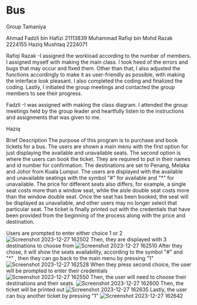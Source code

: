 # Bus
Group Tamaniya

Ahmad Fadzli bin Hafizi 21113839
Muhammad Rafiqi bin Mohd Razak 2224155
Haziq Mushtaq 2224071

Rafiqi Razak
-I assigned the workload according to the number of members. I assigned myself with making the main class. I took heed of the errors and bugs that may occur and fixed them. Other than that, I also adjusted the functions accordingly to make it as user-friendly as possible, with making the interface look pleasant. I also completed the coding and finalized the coding. Lastly, I initiated the group meetings and contacted the group members to see their progress. 

Fadzli
-I was assigned with making the class diagram. I attended the group meetings held by the group leader and heartfully listen to the instructions and assignments that was given to me. 

Haziq

Brief Description
The purpose of this program is to purchase and book tickets for a bus. The users are shown a main menu with the first option for just displaying the available and unavailable seats. The second option is where the users can book the ticket. They are required to put in their names and id number for confirmation. The destinations are set to Penang, Melaka and Johor from Kuala Lumpur. The users are displayed with the available and unavailable seatings with the symbol "#" for available and "*" for unavailable. The price for different seats also differs, for example, a single seat costs more than a window seat, while the aisle double seat costs more than the window double seat. Once the seat has been booked, the seat will be displayed as unavailable, and other users may no longer select that particular seat. The ticket is finally printed out with the credentials that have been provided from the beginning of the process along with the price and destination.


Users are prompted to enter either choice 1 or 2
![Screenshot 2023-12-27 162502](https://github.com/iamhaziq/Bus/assets/139891444/167a4333-3686-4bf7-81f5-e7060a675da1)
Then, they are displayed with 3 destinations to choose from
![Screenshot 2023-12-27 162510](https://github.com/iamhaziq/Bus/assets/139891444/4181e42d-b26e-42c9-b1cc-f16c77e4c0bf)
After they chose, it will show the seats availability, according to the symbol "#" and "*" , then they can go back to the main menu by pressing "1"
![Screenshot 2023-12-27 162528](https://github.com/iamhaziq/Bus/assets/139891444/f4db1100-224d-4173-ac23-d71f4e719222)
When they press second choice, the user will be prompted to enter their credentials
![Screenshot 2023-12-27 162550](https://github.com/iamhaziq/Bus/assets/139891444/80cc12a0-7cdf-4689-8626-cb8742caed8e)
Then, the user will need to choose their destinations and their seats.
![Screenshot 2023-12-27 162600](https://github.com/iamhaziq/Bus/assets/139891444/57f2cfaf-b9b5-4638-b83b-8fd16854367f)
Then, the ticket will be printed out
![Screenshot 2023-12-27 162635](https://github.com/iamhaziq/Bus/assets/139891444/cf922fed-517c-4cc1-b66d-a0eec3ff2d06)
Lastly, the user can buy another ticket by pressing "1"
![Screenshot 2023-12-27 162642](https://github.com/iamhaziq/Bus/assets/139891444/f2f5c342-2123-4cc3-8189-ec259d140571)

